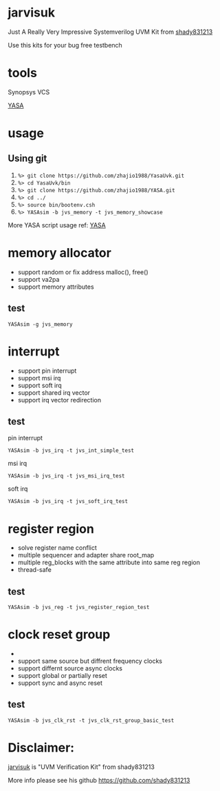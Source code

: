 # jarvisuk
Just A Really Very Impressive Systemverilog UVM Kit from [shady831213]( https://github.com/shady831213) 

Use this kits for your bug free testbench
# tools
Synopsys VCS

[YASA](https://github.com/zhajio1988/YASA)

# usage
## Using git
1. `%> git clone https://github.com/zhajio1988/YasaUvk.git`
2. `%> cd YasaUvk/bin`
3. `%> git clone https://github.com/zhajio1988/YASA.git`
4. `%> cd ../`
5. `%> source bin/bootenv.csh`
6. `%> YASAsim -b jvs_memory -t jvs_memory_showcase`

More YASA script usage ref: [YASA](https://github.com/zhajio1988/YASA)

# memory allocator
+ support random or fix address malloc(), free()
+ support va2pa
+ support memory attributes

## test
```
YASAsim -g jvs_memory
```

# interrupt
+ support pin interrupt
+ support msi irq
+ support soft irq
+ support shared irq vector
+ support irq vector redirection

## test
pin interrupt
```
YASAsim -b jvs_irq -t jvs_int_simple_test
```
msi irq
```
YASAsim -b jvs_irq -t jvs_msi_irq_test
```
soft irq
```
YASAsim -b jvs_irq -t jvs_soft_irq_test
```


# register region
+ solve register name conflict
+ multiple sequencer and adapter share root_map
+ multiple reg_blocks with the same attribute into same reg region
+ thread-safe
## test
```
YASAsim -b jvs_reg -t jvs_register_region_test
```

# clock reset group
+ 
+ support same source but diffrent frequency clocks
+ support differnt source async clocks
+ support global or partially reset
+ support sync and async reset
## test
```
YASAsim -b jvs_clk_rst -t jvs_clk_rst_group_basic_test
```

# Disclaimer:
[jarvisuk](https://github.com/shady831213/jarvisuk) is "UVM Verification Kit" from shady831213

More info please see his github https://github.com/shady831213
